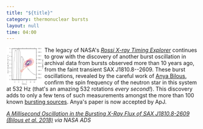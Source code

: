 ```yaml
---
title: "${title}"
category: thermonuclear bursts
layout: null
time: 04:00
---
```

<!-- converted from blosxom format post by dkg 22.1.2022 -->
<img src="images/bilous18_fig2.png" width="100" align="left">
The legacy of NASA's <a href="https://heasarc.gsfc.nasa.gov/docs/xte/xte_1st.html"><em>Rossi X-ray Timing Explorer</a></em> continues to grow with the discovery of another burst oscillation in archival data from bursts observed more than 10 years ago, from the faint transient SAX&nbsp;J1810.8--2609.
These burst oscillations, revealed by the careful work of 
<a href="http://www.uva.nl/en/profile/b/i/g.bilous/g.bilous.html">Anya Bilous</a>, confirm the spin frequency of the neutron star in this system at 532 Hz (that's an amazing 532 rotations <em>every second!</em>).
This discovery adds to only a few tens of such measurements amongst the more than 100 known <a href="http://burst.sci.monash.edu/sources">bursting sources</a>. Anya's paper is now accepted by ApJ.
</p>
<p><em><a href="http://adsabs.harvard.edu/abs/2018ApJ...862L...4B">A Millisecond Oscillation in the Bursting X-Ray Flux of SAX J1810.8-2609 (Bilous et al. 2018)</a> via NASA ADS</em></p>
